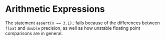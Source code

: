 # Arithmetic Expressions

The statement `assert(x == 3.1);` fails because of the differences between `float` and `double` precision, as well as how unstable floating point comparisons are in general. 
